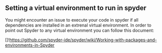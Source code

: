 ## Setting a virtual environment to run in spyder

You might encounter an issue to execute your code in spyder if all dependencies are installed in an extrenal virtual environment. In order to point out Spyder to any virtual environment you can follow this document:

[]!https://github.com/spyder-ide/spyder/wiki/Working-with-packages-and-environments-in-Spyder